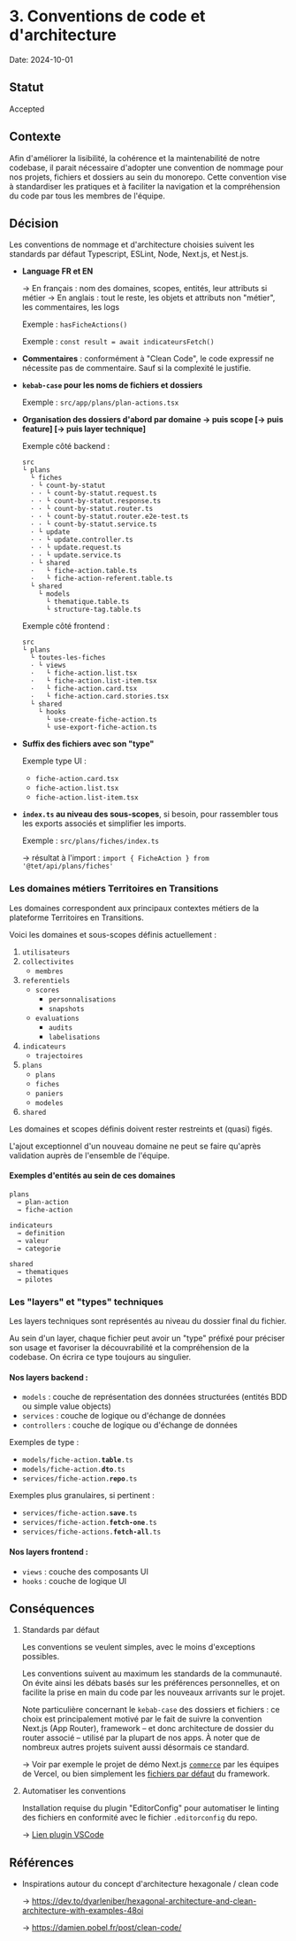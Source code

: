 # 3. Conventions de code et d'architecture

Date: 2024-10-01

## Statut

Accepted

## Contexte

Afin d'améliorer la lisibilité, la cohérence et la maintenabilité de notre codebase, il parait nécessaire d'adopter une convention de nommage pour nos projets, fichiers et dossiers au sein du monorepo. Cette convention vise à standardiser les pratiques et à faciliter la navigation et la compréhension du code par tous les membres de l'équipe.

## Décision

Les conventions de nommage et d'architecture choisies suivent les standards par défaut Typescript, ESLint, Node, Next.js, et Nest.js.

- **Language FR et EN**

  → En français : nom des domaines, scopes, entités, leur attributs si métier
  → En anglais : tout le reste, les objets et attributs non "métier", les commentaires, les logs

  Exemple : `hasFicheActions()`

  Exemple : `const result = await indicateursFetch()`

- **Commentaires** : conformément à "Clean Code", le code expressif ne nécessite pas de commentaire. Sauf si la complexité le justifie.

- **`kebab-case` pour les noms de fichiers et dossiers**

  Exemple : `src/app/plans/plan-actions.tsx`

- **Organisation des dossiers d'abord par domaine → puis scope [→ puis feature] [→ puis layer technique]**

  Exemple côté backend :

  ```
  src
  └ plans
    └ fiches
    · └ count-by-statut
    · · └ count-by-statut.request.ts
    · · └ count-by-statut.response.ts
    · · └ count-by-statut.router.ts
    · · └ count-by-statut.router.e2e-test.ts
    · · └ count-by-statut.service.ts
    · └ update
    · · └ update.controller.ts
    · · └ update.request.ts
    · · └ update.service.ts
    · └ shared
    ·   └ fiche-action.table.ts
    ·   └ fiche-action-referent.table.ts
    └ shared
      └ models
        └ thematique.table.ts
        └ structure-tag.table.ts
  ```

  Exemple côté frontend :

  ```
  src
  └ plans
    └ toutes-les-fiches
    · └ views
    ·   └ fiche-action.list.tsx
    ·   └ fiche-action.list-item.tsx
    ·   └ fiche-action.card.tsx
    ·   └ fiche-action.card.stories.tsx
    └ shared
      └ hooks
        └ use-create-fiche-action.ts
        └ use-export-fiche-action.ts
  ```

- **Suffix des fichiers avec son "type"**

  Exemple type UI :

  - `fiche-action.card.tsx`
  - `fiche-action.list.tsx`
  - `fiche-action.list-item.tsx`

- **`index.ts` au niveau des sous-scopes**, si besoin, pour rassembler tous les exports associés et simplifier les imports.

  Exemple : `src/plans/fiches/index.ts`

  → résultat à l'import : `import { FicheAction } from '@tet/api/plans/fiches'`

### Les domaines métiers Territoires en Transitions

Les domaines correspondent aux principaux contextes métiers de la plateforme Territoires en Transitions.

Voici les domaines et sous-scopes définis actuellement :

1. `utilisateurs`
2. `collectivites`
   - `membres`
3. `referentiels`
   - `scores`
     - `personnalisations`
     - `snapshots`
   - `evaluations`
     - `audits`
     - `labelisations`
4. `indicateurs`
   - `trajectoires`
5. `plans`
   - `plans`
   - `fiches`
   - `paniers`
   - `modeles`
6. `shared`

Les domaines et scopes définis doivent rester restreints et (quasi) figés.

L'ajout exceptionnel d'un nouveau domaine ne peut se faire qu'après validation auprès de l'ensemble de l'équipe.

#### Exemples d'entités au sein de ces domaines

```
plans
  → plan-action
  → fiche-action

indicateurs
  → definition
  → valeur
  → categorie

shared
  → thematiques
  → pilotes
```

### Les "layers" et "types" techniques

Les layers techniques sont représentés au niveau du dossier final du fichier.

Au sein d'un layer, chaque fichier peut avoir un "type" préfixé pour préciser son usage et favoriser la découvrabilité et la compréhension de la codebase. On écrira ce type toujours au singulier.

#### Nos layers backend :

- `models` : couche de représentation des données structurées (entités BDD ou simple value objects)
- `services` : couche de logique ou d'échange de données
- `controllers` : couche de logique ou d'échange de données

Exemples de type :

- `models/fiche-action.`**`table`**`.ts`
- `models/fiche-action.`**`dto`**`.ts`
- `services/fiche-action.`**`repo`**`.ts`

Exemples plus granulaires, si pertinent :

- `services/fiche-action.`**`save`**`.ts`
- `services/fiche-action.`**`fetch-one`**`.ts`
- `services/fiche-actions.`**`fetch-all`**`.ts`

#### Nos layers frontend :

- `views` : couche des composants UI
- `hooks` : couche de logique UI

## Conséquences

1.  Standards par défaut

    Les conventions se veulent simples, avec le moins d'exceptions possibles.

    Les conventions suivent au maximum les standards de la communauté. On évite ainsi les débats basés sur les préférences personnelles, et on facilite la prise en main du code par les nouveaux arrivants sur le projet.

    Note particulière concernant le `kebab-case` des dossiers et fichiers : ce choix est principalement motivé par le fait de suivre la convention Next.js (App Router), framework – et donc architecture de dossier du router associé – utilisé par la plupart de nos apps. À noter que de nombreux autres projets suivent aussi désormais ce standard.

    → Voir par exemple le projet de démo Next.js [`commerce`](https://github.com/vercel/commerce) par les équipes de Vercel, ou bien simplement les [fichiers par défaut](https://nextjs.org/docs/app/api-reference/file-conventions) du framework.

2.  Automatiser les conventions

    Installation requise du plugin "EditorConfig" pour automatiser le linting des fichiers en conformité avec le fichier `.editorconfig` du repo.

    → [Lien plugin VSCode](https://marketplace.visualstudio.com/items?itemName=EditorConfig.EditorConfig)

## Références

- Inspirations autour du concept d'architecture hexagonale / clean code

  → https://dev.to/dyarleniber/hexagonal-architecture-and-clean-architecture-with-examples-48oi

  → https://damien.pobel.fr/post/clean-code/
